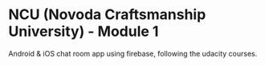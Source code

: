 # NCU (Novoda Craftsmanship University) - Module 1
Android &amp; iOS chat room app using firebase, following the udacity courses.
